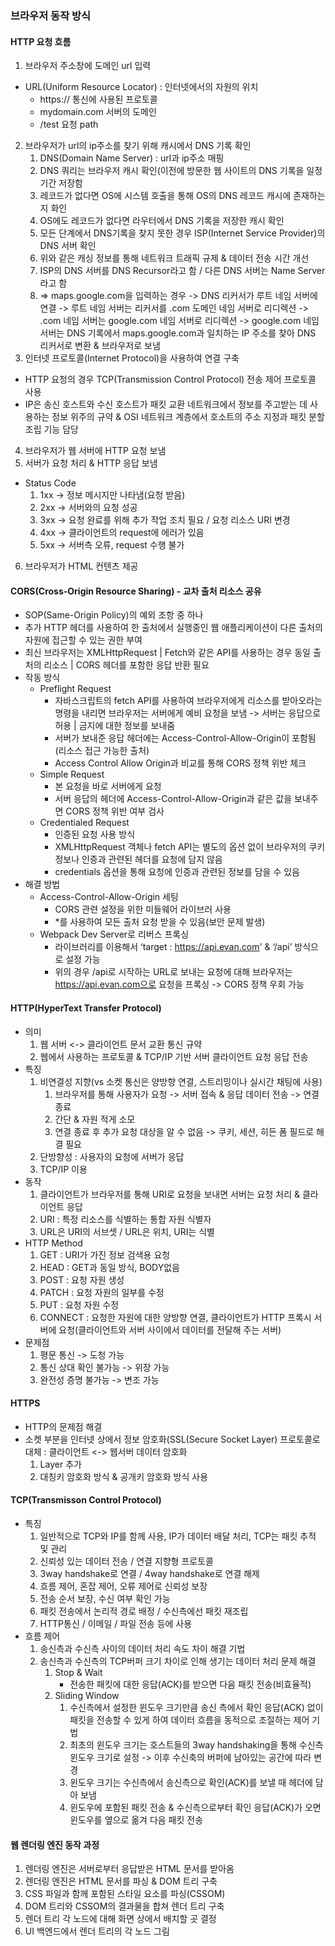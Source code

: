 ### 브라우저 동작 방식
#### HTTP 요청 흐름
1. 브라우저 주소창에 도메인 url 입력
- URL(Uniform Resource Locator) : 인터넷에서의 자원의 위치
    - https:// 통신에 사용된 프로토콜
    - mydomain.com 서버의 도메인
    - /test 요청 path
2. 브라우저가 url의 ip주소를 찾기 위해 캐시에서 DNS 기록 확인
    1. DNS(Domain Name Server) : url과 ip주소 매핑
    2. DNS 쿼리는 브라우저 캐시 확인(이전에 방문한 웹 사이트의 DNS 기록을 일정 기간 저장함
    3. 레코드가 없다면 OS에 시스템 호출을 통해 OS의 DNS 레코드 캐시에 존재하는지 화인
    4. OS에도 레코드가 없다면 라우터에서 DNS 기록을 저장한 캐시 확인
    5. 모든 단계에서 DNS기록을 찾지 못한 경우 ISP(Internet Service Provider)의 DNS 서버 확인
    6. 위와 같은 캐싱 정보를 통해 네트워크 트래픽 규제 & 데이터 전송 시간 개선
    7. ISP의 DNS 서버를 DNS Recursor라고 함 / 다른 DNS 서버는 Name Server라고 함
    8. => maps.google.com을 입력하는 경우 -> DNS 리커서가 루트 네임 서버에 연결 -> 루트 네임 서버는 리커서를 .com 도메인 네임 서버로 리디렉션 -> .com 네임 서버는 google.com 네임 서버로 리디렉션 -> google.com 네임 서버는 DNS 기록에서 maps.google.com과 일치하는 IP 주소를 찾아 DNS 리커서로 변환 & 브라우저로 보냄
3. 인터넷 프로토콜(Internet Protocol)을 사용하여 연결 구축
- HTTP 요청의 경우 TCP(Transmission Control Protocol) 전송 제어 프로토콜 사용
- IP은 송신 호스트와 수신 호스트가 패킷 교환 네트워크에서 정보를 주고받는 데 사용하는 정보 위주의 규약 & OSI 네트워크 계층에서 호소트의 주소 지정과 패킷 분할 조립 기능 담당
4. 브라우저가 웹 서버에 HTTP 요청 보냄
5. 서버가 요청 처리 & HTTP 응답 보냄
- Status Code
    1. 1xx -> 정보 메시지만 나타냄(요청 받음)
    2. 2xx -> 서버와의 요청 성공
    3. 3xx -> 요청 완료를 위해 추가 작업 조치 필요 / 요청 리소스 URI 변경
    4. 4xx -> 클라이언트의 request에 에러가 있음
    5. 5xx -> 서버측 오류, request 수행 불가
6. 브라우저가 HTML 컨텐츠 제공

#### CORS(Cross-Origin Resource Sharing) - 교차 출처 리소스 공유
- SOP(Same-Origin Policy)의 예외 조항 중 하나
- 추가 HTTP 헤더를 사용하여 한 출처에서 실행중인 웹 애플리케이션이 다른 출처의 자원에 접근할 수 있는 권한 부여
- 최신 브라우저는 XMLHttpRequest | Fetch와 같은 API를 사용하는 경우 동일 출처의 리소스 | CORS 헤더를 포함한 응답 반환 필요
- 작동 방식
    - Preflight Request
        - 자바스크립트의 fetch API를 사용하여 브라우저에게 리소스를 받아오라는 명령을 내리면 브라우저는 서버에게 예비 요청을 보냄 -> 서버는 응답으로 허용 | 금지에 대한 정보를 보내줌
        - 서버가 보내준 응답 헤더에는 Access-Control-Allow-Origin이 포함됨(리소스 접근 가능한 출처)
        - Access Control Allow Origin과 비교를 통해 CORS 정책 위반 체크
    - Simple Request
        - 본 요청을 바로 서버에게 요청
        - 서버 응답의 헤더에 Access-Control-Allow-Origin과 같은 값을 보내주면 CORS 정책 위반 여부 검사
    - Credentialed Request
        - 인증된 요청 사용 방식
        - XMLHttpRequest 객체나 fetch API는 별도의 옵션 없이 브라우저의 쿠키 정보나 인증과 관련된 헤더를 요청에 담지 않음 
        - credentials 옵션을 통해 요청에 인증과 관련된 정보를 담을 수 있음
- 해결 방법
    - Access-Control-Allow-Origin 세팅
        - CORS 관련 설정을 위한 미들웨어 라이브러 사용
        - *를 사용하여 모든 출처 요청 받을 수 있음(보안 문제 발생)
    - Webpack Dev Server로 리버스 프록싱
        - 라이브러리를 이용해서 ‘target : https://api.evan.com' & ‘/api’ 방식으로 설정 가능
        - 위의 경우 /api로 시작하는 URL로 보내는 요청에 대해 브라우저는 https://api.evan.com으로 요청을 프록싱 -> CORS 정책 우회 가능


#### HTTP(HyperText Transfer Protocol)
- 의미
    1. 웹 서버 <-> 클라이언트 문서 교환 통신 규약
    2. 웹에서 사용하는 프로토콜 & TCP/IP 기반 서버 클라이언트 요청 응답 전송
- 특징
    1. 비연결성 지향(vs 소켓 통신은 양방향 연결, 스트리밍이나 실시간 채팅에 사용)
        1. 브라우저를 통해 사용자가 요청 -> 서버 접속 & 응답 데이터 전송 -> 연결 종료
        2. 간단 & 자원 적게 소모
        3. 연결 종료 후 추가 요청 대상을 알 수 없음 -> 쿠키, 세션, 히든 폼 필드로 해결 필요
    2. 단방향성 : 사용자의 요청에 서버가 응답
    3. TCP/IP 이용
- 동작
    1. 클라이언트가 브라우저를 통해 URI로 요청을 보내면 서버는 요청 처리 & 클라이언트 응답
    2. URI : 특정 리소스를 식별하는 통합 자원 식별자
    3. URL은 URI의 서브셋 / URL은 위치, URI는 식별
- HTTP Method
    1. GET : URI가 가진 정보 검색용 요청
    2. HEAD : GET과 동일 방식, BODY없음
    3. POST : 요청 자원 생성
    4. PATCH : 요청 자원의 일부를 수정
    5. PUT : 요청 자원 수정
    6. CONNECT : 요청한 자원에 대한 양방향 연결, 클라이언트가 HTTP 프록시 서버에 요청(클라이언트와 서버 사이에서 데이터를 전달해 주는 서버)
- 문제점
    1. 평문 통신 -> 도청 가능
    2. 통신 상대 확인 불가능 -> 위장 가능
    3. 완전성 증명 불가능 -> 변조 가능


#### HTTPS
- HTTP의 문제점 해결
- 소켓 부분을 인터넷 상에서 정보 암호화(SSL(Secure Socket Layer) 프로토콜로 대체 : 클라이언트 <-> 웹서버 데이터 암호화
    1. Layer 추가
    2. 대칭키 암호화 방식 & 공개키 암호화 방식 사용


#### TCP(Transmisson Control Protocol)
- 특징
    1. 일반적으로 TCP와 IP를 함께 사용, IP가 데이터 배달 처리, TCP는 패킷 추적 및 관리
    2. 신뢰성 있는 데이터 전송 / 연결 지향형 프로토콜
    3. 3way handshake로 연결 / 4way handshake로 연결 해제
    4. 흐름 제어, 혼잡 제어, 오류 제어로 신뢰성 보장
    5. 전송 순서 보장, 수신 여부 확인 가능
    6. 패킷 전송에서 논리적 경로 배정 / 수신측에선 패킷 재조립
    7. HTTP통신 / 이메일 / 파일 전송 등에 사용
- 흐름 제어
    1. 송신측과 수신측 사이의 데이터 처리 속도 차이 해결 기법
    2. 송신측과 수신측의 TCP버퍼 크기 차이로 인해 생기는 데이터 처리 문제 해결
        1. Stop & Wait
            - 전송한 패킷에 대한 응답(ACK)를 받으면 다음 패킷 전송(비효율적)
        2. Sliding Window
            1. 수신측에서 설정한 윈도우 크기만큼 송신 측에서 확인 응답(ACK) 없이 패킷을 전송할 수 있게 하여 데이터 흐름을 동적으로 조절하는 제어 기법
            2. 최초의 윈도우 크기는 호스트들의 3way handshaking을 통해 수신측 윈도우 크기로 설정 -> 이후 수신축의 버퍼에 남아있는 공간에 따라 변경
            3. 윈도우 크기는 수신측에서 송신측으로 확인(ACK)를 보낼 때 헤더에 담아 보냄
            4. 윈도우에 포함된 패킷 전송 & 수신측으로부터 확인 응답(ACK)가 오면 윈도우를 옆으로 옮겨 다음 패킷 전송


#### 웹 렌더링 엔진 동작 과정
1. 렌더링 엔진은 서버로부터 응답받은 HTML 문서를 받아옴
2. 렌더링 엔진은 HTML 문서를 파싱 & DOM 트리 구축
3. CSS 파일과 함께 포함된 스타일 요소를 파싱(CSSOM)
4. DOM 트리와 CSSOM의 결과물을 합쳐 렌더 트리 구축
5. 렌더 트리 각 노드에 대해 화면 상에서 배치할 곳 결정
6. UI 백엔드에서 렌더 트리의 각 노드 그림
